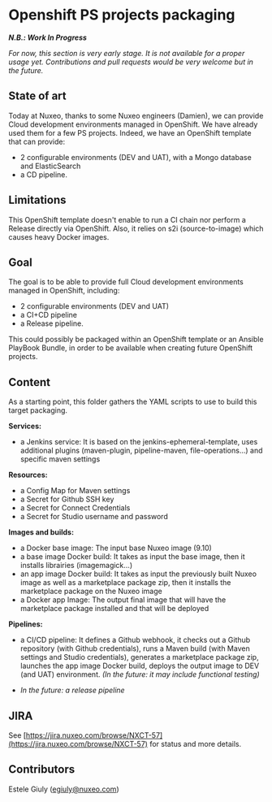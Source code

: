 # Openshift PS projects packaging


***N.B.: Work In Progress***

*For now, this section is very early stage. It is not available for a proper usage yet. Contributions and pull requests would be very welcome but in the future.*


## State of art

Today at Nuxeo, thanks to some Nuxeo engineers (Damien), we can provide Cloud development environments managed in OpenShift. We have already used them for a few PS projects. Indeed, we have an OpenShift template that can provide:

- 2 configurable environments (DEV and UAT), with a Mongo database and ElasticSearch
- a CD pipeline.


## Limitations

This OpenShift template doesn't enable to run a CI chain nor perform a Release directly via OpenShift. Also, it relies on s2i (source-to-image) which causes heavy Docker images.


## Goal

The goal is to be able to provide full Cloud development environments managed in OpenShift, including:

- 2 configurable environments (DEV and UAT)
- a CI+CD pipeline
- a Release pipeline.

This could possibly be packaged within an OpenShift template or an Ansible PlayBook Bundle, in order to be available when creating future OpenShift projects.


## Content

As a starting point, this folder gathers the YAML scripts to use to build this target packaging.

**Services:**

- a Jenkins service: It is based on the jenkins-ephemeral-template, uses additional plugins (maven-plugin, pipeline-maven, file-operations...) and specific maven settings

**Resources:**

- a Config Map for Maven settings
- a Secret for Github SSH key
- a Secret for Connect Credentials
- a Secret for Studio username and password

**Images and builds:**

- a Docker base image: The input base Nuxeo image (9.10)
- a base image Docker build: It takes as input the base image, then it installs librairies (imagemagick...)
- an app image Docker build: It takes as input the previously built Nuxeo image as well as a marketplace package zip, then it installs the marketplace package on the Nuxeo image
- a Docker app Image: The output final image that will have the marketplace package installed and that will be deployed

**Pipelines:**

- a CI/CD pipeline: It defines a Github webhook, it checks out a Github repository (with Github credentials), runs a Maven build (with Maven settings and Studio credentials), generates a marketplace package zip, launches the app image Docker build, deploys the output image to DEV (and UAT) environment. *(In the future: it may include functional testing)*

- *In the future: a release pipeline*

 
## JIRA

See [https://jira.nuxeo.com/browse/NXCT-57](https://jira.nuxeo.com/browse/NXCT-57) for status and more details.


## Contributors

Estele Giuly (egiuly@nuxeo.com)


